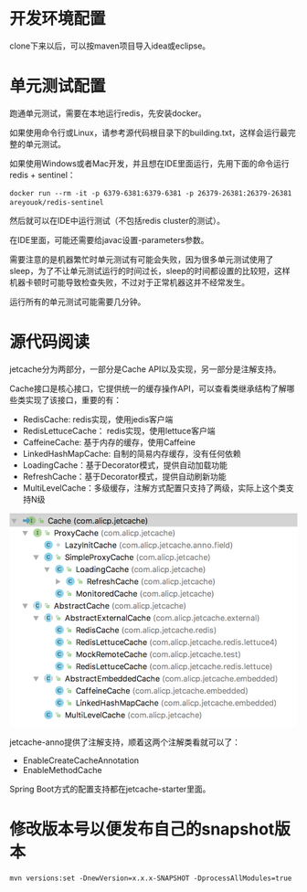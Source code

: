 # 开发环境配置
clone下来以后，可以按maven项目导入idea或eclipse。


# 单元测试配置
跑通单元测试，需要在本地运行redis，先安装docker。

如果使用命令行或Linux，请参考源代码根目录下的building.txt，这样会运行最完整的单元测试。

如果使用Windows或者Mac开发，并且想在IDE里面运行，先用下面的命令运行redis + sentinel：
```
docker run --rm -it -p 6379-6381:6379-6381 -p 26379-26381:26379-26381 areyouok/redis-sentinel
```
然后就可以在IDE中运行测试（不包括redis cluster的测试）。

在IDE里面，可能还需要给javac设置-parameters参数。

需要注意的是机器繁忙时单元测试有可能会失败，因为很多单元测试使用了sleep，为了不让单元测试运行的时间过长，sleep的时间都设置的比较短，这样机器卡顿时可能导致检查失败，不过对于正常机器这并不经常发生。

运行所有的单元测试可能需要几分钟。

# 源代码阅读
jetcache分为两部分，一部分是Cache API以及实现，另一部分是注解支持。

Cache接口是核心接口，它提供统一的缓存操作API，可以查看类继承结构了解哪些类实现了该接口，重要的有：
* RedisCache: redis实现，使用jedis客户端
* RedisLettuceCache： redis实现，使用lettuce客户端
* CaffeineCache: 基于内存的缓存，使用Caffeine
* LinkedHashMapCache: 自制的简易内存缓存，没有任何依赖
* LoadingCache：基于Decorator模式，提供自动加载功能
* RefreshCache：基于Decorator模式，提供自动刷新功能
* MultiLevelCache：多级缓存，注解方式配置只支持了两级，实际上这个类支持N级

![JetCache Cache classes](../images/cache_classes.png)

jetcache-anno提供了注解支持，顺着这两个注解类看就可以了：
* EnableCreateCacheAnnotation
* EnableMethodCache

Spring Boot方式的配置支持都在jetcache-starter里面。


# 修改版本号以便发布自己的snapshot版本
```
mvn versions:set -DnewVersion=x.x.x-SNAPSHOT -DprocessAllModules=true
```
